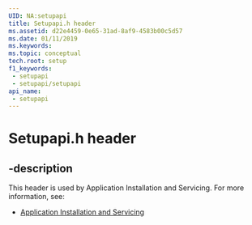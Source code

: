 ```yaml
---
UID: NA:setupapi
title: Setupapi.h header
ms.assetid: d22e4459-0e65-31ad-8af9-4583b00c5d57
ms.date: 01/11/2019
ms.keywords: 
ms.topic: conceptual
tech.root: setup
f1_keywords:
 - setupapi
 - setupapi/setupapi
api_name:
 - setupapi
---
```


# Setupapi.h header


## -description

This header is used by Application Installation and Servicing. For more information, see:

- [Application Installation and Servicing](../_setup/index.md)

